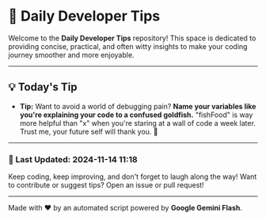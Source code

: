 
# 🌟 Daily Developer Tips

Welcome to the **Daily Developer Tips** repository! This space is dedicated to providing concise, practical, and often witty insights to make your coding journey smoother and more enjoyable.

---

## 💡 Today's Tip

- **Tip:**  Want to avoid a world of debugging pain?  **Name your variables like you're explaining your code to a confused goldfish.**  "fishFood" is way more helpful than "x" when you're staring at a wall of code a week later.  Trust me, your future self will thank you. 🐠

---

### 📅 Last Updated: 2024-11-14 11:18

Keep coding, keep improving, and don't forget to laugh along the way! Want to contribute or suggest tips? Open an issue or pull request!

---

Made with ❤️ by an automated script powered by **Google Gemini Flash**.
